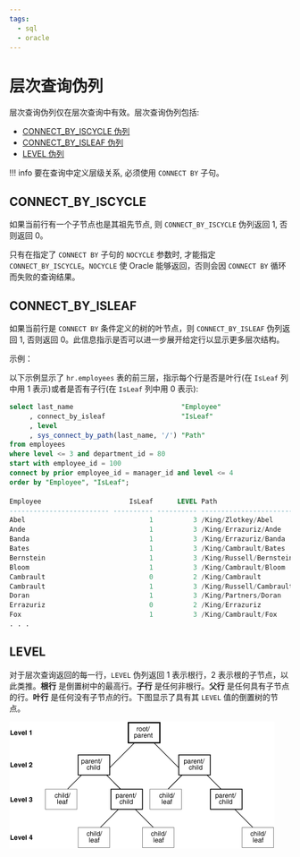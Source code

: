 ```yaml
---
tags:
  - sql
  - oracle
---
```


# 层次查询伪列

层次查询伪列仅在层次查询中有效。层次查询伪列包括:

- [CONNECT_BY_ISCYCLE 伪列](#connect_by_iscycle)
- [CONNECT_BY_ISLEAF 伪列](#connect_by_isleaf)
- [LEVEL 伪列](#level)

!!! info
    要在查询中定义层级关系, 必须使用 `CONNECT BY` 子句。


## CONNECT_BY_ISCYCLE

如果当前行有一个子节点也是其祖先节点, 则 `CONNECT_BY_ISCYCLE` 伪列返回 1, 否则返回 0。 

只有在指定了 `CONNECT BY` 子句的 `NOCYCLE` 参数时, 才能指定 `CONNECT_BY_ISCYCLE`。`NOCYCLE` 使 Oracle 能够返回，否则会因 `CONNECT BY` 循环而失败的查询结果。


## CONNECT_BY_ISLEAF

如果当前行是 `CONNECT BY` 条件定义的树的叶节点，则 `CONNECT_BY_ISLEAF` 伪列返回 1, 否则返回 0。此信息指示是否可以进一步展开给定行以显示更多层次结构。

示例：

以下示例显示了 `hr.employees` 表的前三层，指示每个行是否是叶行(在 `IsLeaf` 列中用 1 表示)或者是否有子行(在 `IsLeaf` 列中用 0 表示):

```sql
select last_name                           "Employee"
     , connect_by_isleaf                   "IsLeaf"
     , level
     , sys_connect_by_path(last_name, '/') "Path"
from employees
where level <= 3 and department_id = 80
start with employee_id = 100
connect by prior employee_id = manager_id and level <= 4
order by "Employee", "IsLeaf";

Employee                      IsLeaf      LEVEL Path  
------------------------- ---------- ---------- -------------------------
Abel                               1          3 /King/Zlotkey/Abel
Ande                               1          3 /King/Errazuriz/Ande  
Banda                              1          3 /King/Errazuriz/Banda
Bates                              1          3 /King/Cambrault/Bates
Bernstein                          1          3 /King/Russell/Bernstein
Bloom                              1          3 /King/Cambrault/Bloom
Cambrault                          0          2 /King/Cambrault  
Cambrault                          1          3 /King/Russell/Cambrault
Doran                              1          3 /King/Partners/Doran
Errazuriz                          0          2 /King/Errazuriz
Fox                                1          3 /King/Cambrault/Fox
. . .

```


## LEVEL

对于层次查询返回的每一行，`LEVEL` 伪列返回 1 表示根行，2 表示根的子节点，以此类推。**根行** 是倒置树中的最高行。**子行** 是任何非根行。**父行** 是任何具有子节点的行。**叶行** 是任何没有子节点的行。下图显示了具有其 `LEVEL` 值的倒置树的节点。

![层次树](./assets/sqlrf001.gif)

